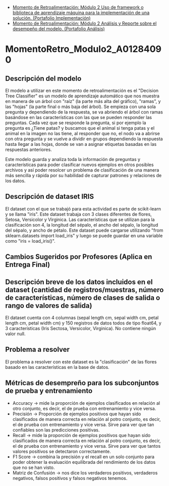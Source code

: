* [Momento de Retroalimentación: Módulo 2 Uso de framework o biblioteca de aprendizaje máquina para la implementación de una solución. (Portafolio Implementación)](MomentoRetro_Modulo2_A01284090.ipynb)
* [Momento de Retroalimentación: Módulo 2 Análisis y Reporte sobre el desempeño del modelo. (Portafolio Análisis)](https://github.com/analucia2107/MomentoRetro_Modulo2_A01284090/blob/main/MometoRetro_Modulo2_AnalisisyReporte_A01284090.ipynb)

# MomentoRetro_Modulo2_A01284090

## Descripción del modelo
El modelo a utilizar en este momento de retroalimentación es el "Decision Tree Classifier" es un modelo de aprendizaje automático que nos muestra en manera de un árbol con "raíz" (la parte más alta del gráfico), "ramas", y las "hojas" (la parte final o más baja del árbol). Se empieza con una sola pregunta y dependiendo de la respuesta, se va abriendo el árbol con ramas basándose en las características con las que se pueden responder las preguntas. Cada vez que se responde la pregunta, si por ejemplo la pregunta es ¿Tiene patas? y buscamos que el animal si tenga patas y el animal en la imagen no las tiene, al responder que no, el nodo va a abrirse con otra pregunta y se vuelve a dividir en grupos dependiendo la respuesta hasta llegar a las hojas, donde se van a asignar etiquetas basadas en las respuestas anteriores.

Este modelo guarda y analiza toda la información de preguntas y características para poder clasificar nuevos ejemplos en otros posibles archivos y así poder resolcer un problema de clasificación de una manera más sencilla y rápida por su habilidad de capturar patrones y relaciones de los datos.

## Descripción de dataset IRIS
El dataset con el que se trabajó para esta actividad es parte de scikit-learn y se llama "iris". Este dataset trabaja con 3 clases diferentes de flores, Setosa, Versicolor y Virginica. Las características que se utilizan para la clasificación son 4, la longitud del sépalo, el ancho del sépalo, la longitud del sépalo, y ancho de pétalo. Este dataset puede cargarse utilizando "from sklearn.datasets import load_iris" y luego se puede guardar en una variable como "iris = load_iris()".

## Cambios Sugeridos por Profesores (Aplica en Entrega Final)

## Descripción breve de los datos incluidos en el dataset (cantidad de registros/muestras, número de características, número de clases de salida o rango de valores de salida)
El dataset cuenta con 4 columnas (sepal length cm, sepal width cm, petal length cm, petal width cm) y 150 registros de datos todos de tipo float64, y 3 características (Iris Sectosa, Versicolor, Virginica). No contiene ningún valor null.

## Problema a resolver
El problema a resolver con este dataset es la "clasificación" de las flores basado en las características en la base de datos.

## Métricas de desempreño para los subconjuntos de prueba y entrenamiento
- Accuracy -> mide la proporción de ejemplos clasificados en relación al otro conjunto, es decir, el de prueba con entrenamiento y vice versa.
- Precisión -> Proporción de ejemplos positivos que hayan sido clasificados de manera correcta en relación al potro conjunto, es decir, el de prueba con entrenamiento y vice versa. Sirve para ver que tan confiables son las predicciones positivas.
- Recall -> mide la proporción de ejemplos positivos que hayan sido clasificados de manera correcta en relación al potro conjunto, es decir, el de prueba con entrenamiento y vice versa. Sirve para ver que tantos valores positivos se detectaron correctamente. 
- F1 Score -> combina la precisión y el recall en un solo conjunto para poder obtener la evaluación equilibrada del rendimiento de los datos que no se han visto.
- Matriz de Confusión -> nos dice los verdaderos positivos, verdaderos negativos, falsos positivos y falsos negativos tenemos. 
